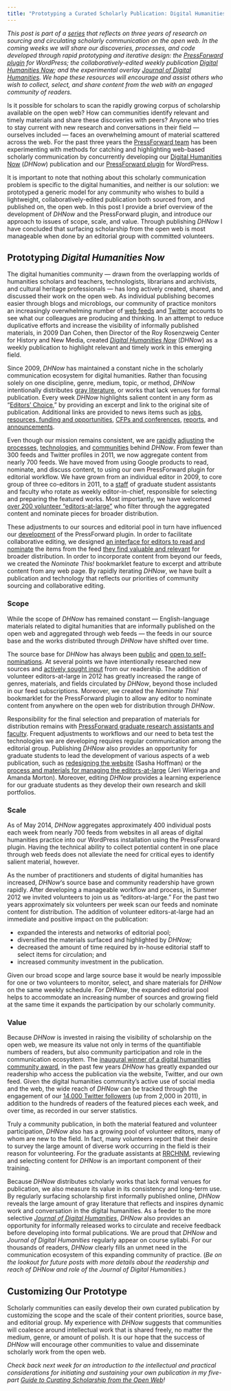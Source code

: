 ```yaml
---
title: "Prototyping a Curated Scholarly Publication: Digital Humanities Now"
---
```


*This post is part of a [series](http://pressforward.org/category/research-reports/guides/curating-scholarship/ "Curating Scholarship Series") that reflects on three years of research on sourcing and circulating scholarly communication on the open web. In the coming weeks we will share our discoveries, processes, and code developed through rapid prototyping and iterative design: the [PressForward plugin](http://pressforward.org/the-pressforward-plugin "The PressForward Plugin") for WordPress; the collaboratively-edited weekly publication [Digital Humanities Now](http://digitalhumanitiesnow.org/ "Digital Humanities Now"); and the experimental overlay [Journal of Digital Humanities](http://journalofdigitalhumanities.org/ "Journal of Digital Humanities"). We hope these resources will encourage and assist others who wish to collect, select, and share content from the web with an engaged community of readers.*

Is it possible for scholars to scan the rapidly growing corpus of scholarship available on the open web? How can communities identify relevant and timely materials and share these discoveries with peers? Anyone who tries to stay current with new research and conversations in their field — ourselves included — faces an overwhelming amount of material scattered across the web. For the past three years the [PressForward team](http://pressforward.org/about/team/ "Team") has been experimenting with methods for catching and highlighting web-based scholarly communication by concurrently developing our [Digital Humanities Now](http://digitalhumanitiesnow.org "Digital Humanities Now") (*DHNow*) publication and our [PressForward plugin](http://pressforward.org/the-pressforward-plugin "The PressForward Plugin") for WordPress.

It is important to note that nothing about this scholarly communication problem is specific to the digital humanities, and neither is our solution: we prototyped a generic model for any community who wishes to build a lightweight, collaboratively-edited publication both sourced from, and published on, the open web. In this post I provide a brief overview of the development of *DHNow* and the PressForward plugin, and introduce our approach to issues of scope, scale, and value. Through publishing *DHNow* I have concluded that surfacing scholarship from the open web is most manageable when done by an editorial group with committed volunteers.

## Prototyping *Digital Humanities Now*

The digital humanities community — drawn from the overlapping worlds of humanities scholars and teachers, technologists, librarians and archivists, and cultural heritage professionals — has long actively created, shared, and discussed their work on the open web. As individual publishing becomes easier through blogs and microblogs, our community of practice monitors an increasingly overwhelming number of [web feeds](http://en.wikipedia.org/wiki/Web_feed "Wikipedia entry for Web Feed") and [Twitter](https://twitter.com/ "Twitter") accounts to see what our colleagues are producing and thinking. In an attempt to reduce duplicative efforts and increase the visibility of informally published materials, in 2009 Dan Cohen, then Director of the Roy Rosenzweig Center for History and New Media, created *[Digital Humanities Now](http://digitalhumanitiesnow.org "Digital Humanities Now")* (*DHNow*) as a weekly publication to highlight relevant and timely work in this emerging field.

Since 2009, *DHNow* has maintained a constant niche in the scholarly communication ecosystem for digital humanities. Rather than focusing solely on one discipline, genre, medium, topic, or method, *DHNow* intentionally distributes [gray literature](http://pressforward.org/2013/04/discovering-scholarship-on-the-open-web-communities-and-methods/ "Discovering Scholarship on the Open Web"), or works that lack venues for formal publication. Every week *DHNow* highlights salient content in any form as “[Editors’ Choice](http://digitalhumanitiesnow.org/category/featured/ "Digital Humanities Now Editors' Choice"),” by providing an excerpt and link to the original site of publication. Additional links are provided to news items such as [jobs](http://digitalhumanitiesnow.org/category/news/job/ "Digital Humanities Now Jobs "), [resources, funding and opportunities](http://digitalhumanitiesnow.org/category/news/funding/ "Digital Humanities Now Funding"), [CFPs and conferences](http://digitalhumanitiesnow.org/category/news/cfp/ "Digital Humanities Now CFPs"), [reports](http://digitalhumanitiesnow.org/category/news/report/ "Digital Humanities Now Reports"), and [announcements](http://digitalhumanitiesnow.org/category/news/announcements/ "Digital Humanities Now Announcements").

Even though our mission remains consistent, we are [rapidly](http://pressforward.org/digital-humanities-now-and-then/ "Digital Humanities Now (and Then)") [adjusting](http://pressforward.org/six-month-review-of-digital-humanities-now/ "Six Month Review of Digital Humanities Now") the [processes](http://pressforward.org/16-month-review-of-digital-humanities-now/ "16 Month Review of Digital Humanities Now"), [technologies](http://pressforward.org/digital-humanities-now-and-then/ "Digital Humanities Now (and Then)"), and [communities](http://pressforward.org/the-new-editors-at-large-corner-on-digital-humanities-now/ "The New Editors-at-Large Corner on Digital Humanities Now") behind *DHNow*. From fewer than 300 feeds and Twitter profiles in 2011, we now aggregate content from nearly 700 feeds. We have moved from using Google products to read, nominate, and discuss content, to using our own PressForward plugin for editorial workflow. We have grown from an individual editor in 2009, to core group of three co-editors in 2011, to a [staff](http://digitalhumanitiesnow.org/about#board "Digital Humanities Now Editorial Board") of graduate student assistants and faculty who rotate as weekly editor-in-chief, responsible for selecting and preparing the featured works. Most importantly, we have welcomed [over 200 volunteer “editors-at-large”](http://digitalhumanitiesnow.org/editors-corner/our-editors/ "Digital Humanities Now Editors-at-Large") who filter through the aggregated content and nominate pieces for broader distribution.

These adjustments to our sources and editorial pool in turn have influenced our [development](http://pressforward.org/plugin-beta-now-available/ "Plugin Beta Now Available") of the PressForward plugin. In order to facilitate collaborative editing, we designed [an interface for editors to read and nominate](http://digitalhumanitiesnow.org/editors-corner/instructions/ "Digital Humanities Now Editor-at-Large Instructions") the items from the feed [they find valuable and relevant](http://digitalhumanitiesnow.org/editors-corner/choosing-content/ "Digital Humanities Now Editor-at-Large Guidelines") for broader distribution. In order to incorporate content from beyond our feeds, we created the *Nominate This!* bookmarklet feature to excerpt and attribute content from any web page. By rapidly iterating *DHNow*, we have built a publication and technology that reflects our priorities of community sourcing and collaborative editing.

### Scope

While the scope of *DHNow* has remained constant — English-language materials related to digital humanities that are informally published on the open web and aggregated through web feeds — the feeds in our source base and the works distributed through *DHNow* have shifted over time.

The source base for *DHNow* has always been [public](https://docs.google.com/spreadsheet/pub?hl=en_US&hl=en_US&key=0AucqXAIBhf_idGNlZzVjSGkxQU9XNU4yb0w1clMxeXc&single=true&gid=3&output=html "Digital Humanities Now Source List") and [open to self-nominations](http://digitalhumanitiesnow.org/submit-your-work/ "Digital Humanities Now Submit Your Work"). At several points we have intentionally researched new sources and [actively sought input](http://digitalhumanitiesnow.org/2014/02/editors-choice-dhfeedfest-help-dhnow-stay-current/ "DHNow FeedFest") from our readership. The addition of volunteer editors-at-large in 2012 has greatly increased the range of genres, materials, and fields circulated by *DHNow*, beyond those included in our feed subscriptions. Moreover, we created the *Nominate This!* bookmarklet for the PressForward plugin to allow any editor to nominate content from anywhere on the open web for distribution through *DHNow*.

Responsibility for the final selection and preparation of materials for distribution remains with [PressForward graduate research assistants and faculty](http://digitalhumanitiesnow.org/about/#board "Digital Humanities Now Editors"). Frequent adjustments to workflows and our need to beta test the technologies we are developing requires regular communication among the editorial group. Publishing *DHNow* also provides an opportunity for graduate students to lead the development of various aspects of a web publication, such as [redesigning the website](http://digitalhumanitiesnow.org/2013/11/digital-humanities-now-gets-a-makeover/ "Digital Humanities Now Gets a Makeover") (Sasha Hoffman) or the [process and materials for managing the editors-at-large](http://pressforward.org/the-new-editors-at-large-corner-on-digital-humanities-now/ "The New Editors-at-Large Corner on Digital Humanities Now") (Jeri Wieringa and Amanda Morton). Moreover, editing *DHNow* provides a learning experience for our graduate students as they develop their own research and skill portfolios.

### Scale

As of May 2014, *DHNow* aggregates approximately 400 individual posts each week from nearly 700 feeds from websites in all areas of digital humanities practice into our WordPress installation using the PressForward plugin. Having the technical ability to collect potential content in one place through web feeds does not alleviate the need for critical eyes to identify salient material, however.

As the number of practitioners and students of digital humanities has increased, *DHNow*‘s source base and community readership have grown rapidly. After developing a manageable workflow and process, in Summer 2012 we invited volunteers to join us as “editors-at-large.” For the past two years approximately six volunteers per week scan our feeds and nominate content for distribution. The addition of volunteer editors-at-large had an immediate and positive impact on the publication:

*   expanded the interests and networks of editorial pool;
*   diversified the materials surfaced and highlighted by *DHNow;*
*   decreased the amount of time required by in-house editorial staff to select items for circulation; and
*   increased community investment in the publication.

Given our broad scope and large source base it would be nearly impossible for one or two volunteers to monitor, select, and share materials for *DHNow* on the same weekly schedule. For *DHNow*, the expanded editorial pool helps to accommodate an increasing number of sources and growing field at the same time it expands the participation by our scholarly community.

### Value

Because *DHNow* is invested in raising the visibility of scholarship on the open web, we measure its value not only in terms of the quantifiable numbers of readers, but also community participation and role in the communication ecosystem. The [inaugural winner of a digital humanities community award](http://pressforward.org/digital-humanities-now-wins-inaugural-dh-award/ "Digital Humanities Now wins inaugural DH Award"), in the past few years *DHNow* has greatly expanded our readership who access the publication via the website, Twitter, and our own feed. Given the digital humanities community’s active use of social media and the web, the wide reach of *DHNow* can be tracked through the engagement of our [14,000 Twitter followers](https://twitter.com/dhnow "Digital Humanities Now Twitter Account") (up from 2,000 in 2011), in addition to the hundreds of readers of the featured pieces each week, and over time, as recorded in our server statistics.

Truly a community publication, in both the material featured and volunteer participation, *DHNow* also has a growing pool of volunteer editors, many of whom are new to the field. In fact, many volunteers report that their desire to survey the large amount of diverse work occurring in the field is their reason for volunteering. For the graduate assistants at [RRCHNM](http://chnm.gmu.edu "Roy Rosenzweig Center for History and New Media"), reviewing and selecting content for *DHNow* is an important component of their training.

Because *DHNow* distributes scholarly works that lack formal venues for publication, we also measure its value in its consistency and long-term use. By regularly surfacing scholarship first informally published online, *DHNow* reveals the large amount of gray literature that reflects and inspires dynamic work and conversation in the digital humanities. As a feeder to the more selective *[Journal of Digital Humanities](http://journalofdigitalhumanities.org/ "Journal of Digital Humanities")*, *DHNow* also provides an opportunity for informally released works to circulate and receive feedback before developing into formal publications. We are proud that *DHNow* and *Journal of Digital Humanities* regularly appear on course syllabi. For our thousands of readers, *DHNow* clearly fills an unmet need in the communication ecosystem of this expanding community of practice. (*Be on the lookout for future posts with more details about the readership and reach of DHNow and role of the Journal of Digital Humanities.*)

## Customizing Our Prototype

Scholarly communities can easily develop their own curated publication by customizing the scope and the scale of their content priorities, source base, and editorial group. My experience with *DHNow* suggests that communities will coalesce around intellectual work that is shared freely, no matter the medium, genre, or amount of polish. It is our hope that the success of *DHNow* will encourage other communities to value and disseminate scholarly work from the open web.

*Check back next week for an introduction to the intellectual and practical considerations for initiating and sustaining your own publication in my five-part [Guide to Curating Scholarship from the Open Web](http://pressforward.org/category/guides/curating-scholarship/ "Guide to Curating Scholarship from the Open Web")!*
